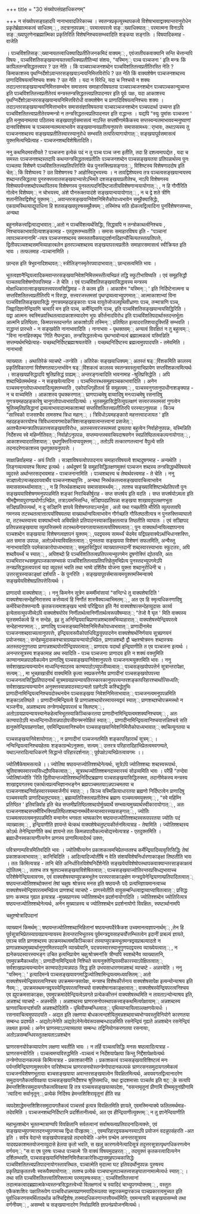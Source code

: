 +++
title = "30 संख्योपसंग्रहाधिकरणम्"

+++
न संख्योपसङ्ग्रहादपि नानाभावादतिरेकाच्च । स्वतन्त्रप्रकृत्युस्थापकत्वे विशेषाभावाद्वाक्यान्तरानुरोधेन प्रकृतेर्ब्रह्मात्मकत्वं साधितम्् , तदत्रानुपपन्नम्् परमात्वपरत्वे सङ््ख्याधिक्यात्् परमात्मना विनाऽपि सङ््ख्यापूरणेनाब्रह्मात्मिका प्रकृतिरिति विशेषनिश्चयसम्भवादिति शङ्कया सङ्गतिः । विषयादिकमाह - वाजेति

। पञ्चविंशतिसङ््ख्यान्वयतत्त्वाधिक्यादिप्रतीतिजनकमिदं वाक्यम्् , एवंजातीयकवाक्यानि सन्ति चेत्तान्यपि विषयः , पञ्चविंशतिसङ्खयान्वयतत्त्वाधिक्यप्रतीतिभ्यां संशयः, "यस्मिन्् पञ्च पञ्चजना ' इति मन्त्रः किं कापिलतन्त्रसिद्धतत्त्वपर ? उत नेति । किं पञ्चपञ्चजनशब्देन पञ्चविंशतितत्त्वप्रतीतिरस्ति नेति ? किमाकाशस्य पृथग्निर्देशोऽवान्तरसङ्खयाऽन्वयनिमित्तविरोधि ? उत नेति किं वाक्यशेषेण पञ्चजनशब्दस्य प्राणादिविषयत्वनिश्चयः शक्यः ? उत नेति । यदा न विरेधि, यदा च निश्चयो न शक्यः तदाऽन्तरसङ्खयान्वयनिमित्तसम्भवेन समासस्य समाहारविषयतया पञ्चपञ्चजनशब्देन पञ्चपञ्चकान्युच्यन्त इति पञ्चविंशतितत्त्वप्रतीतेरयं मन्त्रस्तन्त्रसिद्धतत्त्वप्रतिपादनपर इति पूर्वः पक्षः, यदा आकाशस्य पृथग्निर्देशोऽवान्तरसङ्खयान्वयनिमित्तविरोधी वाक्यशेषेण च प्राणादिविषयत्वनिश्चयः शक्यः । तदाऽन्तरसङ्खयान्ववनिमित्ताभावेन समाससंज्ञाविषयतया पञ्चपञ्चजनशब्देन पञ्चपदार्था उच्यन्त इति पञ्चविंशतितत्त्वाप्रतीतेरयम्मन्त्रो न तन्त्रसिद्धतत्त्वप्रतिपादनपर इति राद्धान्तः । यद्यपि "स्युः पुमांसः पञ्चजना ' इति मनुष्यनामतया पठितस्य सङ्खयापूर्वसमासत्वं नाऽस्ति सप्तर्षीणामेकैकस्य सप्तस्वन्यतमाभाववन्मनुष्याणां दानवविशेषस्य च पञ्चस्वन्यतमत्वाभावेन सङ्खयान्वयप्रतीत्यनुपपत्तेः समाससामथ्यर्ाभावः, तथाऽप्यस्य तु पञ्चजनशब्दस्य सङ्खयाप्रतीतिस्वारस्यानुरोधे सम्भवति तत्परित्यागायोगात्् सङ्खयापूर्वसमासत्वं युक्त्तमित्यभिप्रेत्याह - पञ्चजनशब्दविशेषितादिति।

ननु कथमिदमवसीयते ? पञ्चजना इत्येकं पदं न तु पञ्च पञ्च जना इतीति, तदा हि दशत्वमापद्येत , यदा च समस्तः पञ्चजनशब्दस्तदापि कथन्तन्त्रसिद्धतत्त्वप्रतीतिः पञ्चजनशब्देन पञ्चसङ्खयतया प्रतिपन्नार्थस्य पुनः पञ्चतया विशेषणे पञ्चविंशतितत्त्वप्रतिपत्तिरिति चेन्न पुनरुक्त्तिप्रसङ्गात््, विशिष्टस्य विशेषणाददोष इति चेत्् किं विशेष्यस्य ? उत विशेषणस्य ? आहोस्विदुभयस्यः । न तावद्विशेष्यस्य तत्र पञ्चत्वसङ्खयान्वयस्य शब्दान्तरसिद्धतया पुनरुक्त्तत्वातसङ्खयाभ्यासेऽभिमते दशसङ्खयाप्रतीतेश्च, नाऽपि विशेषणस्य विशेष्यपर्यन्तशब्दोपस्थापितस्य विशेषणस्य पुनस्तत्पदनिर्दिष्टजातीयविशेषणान्वयायोगात्् , न हि गौर्गौरिति गोत्वेन विशेष्यम्् न चोभयस्य, अंशे पौनरूक्तयादंशे सङ्खयान्वयायोगात्् , न च द्वे शते त्रीणि शतानीतिवद्विशेष्टुं युक्त्तम्् , अवान्तरसङ्खयानिवेशनिमित्तैकोपाध्यभावेन समूहैक्यासिद्धेः, एकग्रामस्थित्याद्युपाधिना हि शतसङ्खयपुरुषसमूहैक्यम्् तस्मिंश्च सति ह्येकत्वद्वित्वादिना पुनर्विशेषणसम्भवः, अन्यथा

बहूनामेकत्त्वद्वित्वाद्यभावात््,अतो न पञ्चविंशत्यर्थसिद्धिः, सिद्धावपि न तन्त्रोकाथर्त्वनिश्चयः , निश्चायकाभावादित्याशङ्कामाह - एतदुक्त्तम्भवतीति । समासः समाहारविषय इति - "पञ्चानां त्वापञ्चजनानामि'-त्यत्र पञ्चजनशब्दस्य समस्ततयैकपद्यदर्शनादिहाप्यौचित्यतस्तत्प्रतिपत्तेः, द्वितीयपञ्चशब्दसमभिव्याहारबलेन इतरपञ्चशब्दस्य सङ्खयापरत्वप्रतीतेः समाहारसमासत्वं स्वीक्रियत इति भावः । तत्फलमाह -पञ्चानामिति ।

छान्दस इति त्रेभुवनादिशब्दवत्् स्त्रीलिङ्गस्मृतेरपवादाभावात्् छान्दसत्वमिति भावः ।

भूतत्वज्ञानैन्द्रियत्वादिकमवान्तरसङ्खयानिवेशनिमित्तमस्तीत्यभिप्रतं तद्धि स्फुटीभाविष्यति । एवं समूहसिद्धौ पञ्चतयाविशेषणोपपत्तिमाह - ते चेति । एवं पञ्चविंशतिसङ्खयासिद्धावस्य मन्त्रस्य मोक्षाधिकारात्साङ्खयतत्त्वपरत्वसिद्धिमाह - ते कतम इति । आकाशेन "यस्मिन्् ' इति निर्दिष्टेनात्मना च सप्तविंशतितत्त्वप्रतीतिरपि न विरुद्धा, सत्त्वरजस्तमसां पृथग्द्रव्यत्वाभ्युपगमात्् आत्माकाशाभ्यां विना पञ्चविंशतिसङ्खयासिद्धेः गुणत्रयमहदहङ्काराः पञ्च वायुतेजोजलपृथिवीध्राणाः पञ्च, तन्मात्राणि पञ्च, जिह्वादिज्ञानेन्द्रियाणि चत्वारि मन इति पञ्च, कर्मेन्द्रियाणि पञ्च, इति पञ्चविंशतिसङ्खयान्वयसिद्धिरिति । यद्वा आत्मनः स्वस्मिन्नवस्थितत्वादाकाशस्यादरेण भूयः कीर्त्तनादविरोध इति पञ्चविंशतिपदार्थास्तदन्तर्भूताः आत्मनि प्रतिष्ठिताः, किमपरस्तदन्तर्गत आकाशोऽपि तस्मिन्् प्रतिष्ठित इत्यादरातिशयादुक्त्तिर्हि सम्भवति । राद्धान्तं प्रारभते - न सङ्खयेति नानाभावादिति । नानाभावः - पृथक्तवम्् अन्यत्वं विवक्षितं न तु बहुत्वम्् "विना नानाहिरुक्पृथ 'गिति नैघन्टुकाः, तन्त्रसिद्धतत्त्वेभ्यः पृथग्भावोन्यत्वं ब्रह्मात्मकत्वं यस्मिन्निति सप्तम्यर्थमभिप्रेत्याह- यच्छब्दनिर्दिष्टब्रह्माश्रयतयेति । यच्छब्दनिर्दिष्टस्य ब्रह्मत्वमुपपादयति - तमेवमिति । नानाभावो

व्याख्यातः । अथातिरेकं व्याचष्टे -तन्त्रेति । अतिरेकः सङ्खयाधिक्यम्् अतस्तं षड््विंशकमिति कालस्य प्रकृतिविकाराणां विशेषणतयाऽन्तर्भावेन षड््विंशकत्वं कालस्य स्वतन्त्रवस्तुत्वाभिप्रायेण सप्तविंशकत्वमित्यर्थः । साङ्खयप्रसिद्धादपि श्रुतिप्रसिद्धं ग्राह्यम्् अन्तरङ्गत्वादिति भावनामाह -श्रुतिप्रसिद्धेति । अपि शब्दाभिप्रेतमर्थमाह - न सङ्खयेत्यादिना । पञ्चभिरारब्धसमूहपञ्चकाभावादिति । अनेन पञ्चस्वनुगतोपाध्यभावादित्युक्त्तम्भवति , एकोपाधिगृहीतत्वं हि समूहत्वम्् , पञ्चस्वनुगतानुपाधीनाशङ्क्याह - न च वाच्यमिति । आकाशस्य पृथक्करणात्् घ्राणपञ्चमेषु वाय्वादिषु मनःपञ्चमेषु रसनादिषु गुणत्रयमहदहङ्कारेषु चानुगतोपाध्यभावादित्यर्थः । भूतसमूहासिद्धेरित्युपलक्षणं सत्त्वरजस्तमसां गुणत्वेन श्रुतिस्मृतिप्रसिद्धानां द्रव्यत्वाभावादात्माकाशाब्यां सप्तविंशतितत्त्वप्रतीतिरपि परस्याऽनुपपन्ना । किञ्च "सात्त्विको राजसश्चैव तामसश्च त्रिधा महान्् । त्रिविधोऽयमहङ्कारो महत्तत्त्वादजायत ' इति महदहङ्कारयोश्च त्रिविधत्वावगमादेकत्रिंशत्सङ्खयात्वन्तत्त्वानां प्रसजेत्् अतश्चैतन्मन्त्रपतिपन्नतत्त्वसङ्खयाविरोधः, अतस्सत्त्वरजस्तमसां द्रव्यतया बहुत्वेन निर्वाहोनुपपन्नः, यस्मिन्निति निर्देशस्य स्वे महिम्नीतिवत्् निर्वाहोऽनुपपन्नः, सप्तम्यन्तस्ववाचिपदाश्रवणेन स्वप्रतिष्ठितत्वकल्पनायोगात्् , आकाशस्यादरातिशयात्् पृथगुक्त्तिरित्यप्ययुक्त्तम्् , ततोऽपि तत्कारणतत्त्वानां वैपुल्ये सति तदनादरेणाकाशस्य पृथगुक्तयनुपपत्तेः ।

साक्षान्निर्वाहमाह - अयं त्विति । सञ्ज्ञाविषयत्वोपपादनाय समाहारविषयत्वे शाब्ददूषणमाह - अन्यथेति । लिङ्गव्यत्ययश्च क्लिष्ट इत्यर्थः । अर्थदूषणं हि समूहासिद्धिलक्षणमुक्त्तं पञ्चजन शब्दस्य तन्त्रसिद्धार्थविषयत्वे व्युदस्ते अर्थान्तरसद्भावमाह - पञ्चजनानामिति । पञ्चशब्दस्य च तेष्वर्थवत्त्वमाह - ते चेति । ननु सञ्ज्ञात्वेऽप्यजहदवयवार्थैव पञ्चजनशब्दवृत्तिः , अन्यथा निरर्थकतत्त्वसङ्खयावाचित्वाभावेन समाससामर्थ्यामावात्् , न हि निरर्थकशब्दस्य समाससामर्थ्यम्् , ततश्च सङ्ख्याविशिष्टार्थप्रतिपत्तौ पुनः सङ्खययाविशेषणमनुपपन्नमिति शङ्कां निराचिकीर्षुराह - सप्त सप्तर्षय इति वदति । सप्त सप्तर्षयोऽमला इति श्रीमद्वैष्णवपुराणप्रयोगोऽभिप्रेतः, तत्राऽयमभिसन्धिः, सञ्ज्ञिपदप्रतिपन्ना सङ्खया शाखावदुपलक्षणभूता सञ्ज्ञिप्रतिपत्त्यर्था, न दु सञ्ज्ञिनि ज्ञापये विशेषणतयाऽन्तर्भूता , अतो यथा गच्छतीति मौरिति व्युत्पत्तावपि गमनस्य तटस्थतत्वात्तात्पर्याविषयतया वाख्यार्थान्वयित्वाभावेन गौर्गच्छति गौस्तिष्ठतीत्यत्र न पुनरुक्त्तिव्याघातो वा, तटस्थस्यास्य वाक्यार्थान्वये अविवक्षिते प्रतिपादनस्याकाङ्क्षितत्वान्न तिष्ठतीति व्याघातः । एवं सञ्ज्ञिपद प्रतिपन्नसङ्खयाया व्युत्पत्तिसमये तटस्थत्वेनावगतायास्तात्पर्याविषयत्वात्् पुनः वाक्यार्थान्वयित्वज्ञापनाय पञ्चशब्देन सङ्खयाया विशेषणत्वज्ञापनं युक्त्तम्् ,पदद्वयस्य सामर्थ्यं चेदमेव यद्विग्रहवाक्येऽर्थाभिधानशक्त्तिः, अत समास उपपन्नः, अतोऽर्थस्याविवक्षितत्वात्् पुनस्तया सङ्खयया विशेषणं सफलमिति, अन्यैस्तु नानाभावादिति पदमेकाकारोपाध्यभावात्् समूहासिद्धिपरं व्याख्यातन्तदानीं शब्दस्वारस्याभावः स्फुटतरः, अपि शब्दवैयर्थ्यं च स्यात्् , अपिशब्दो हि पञ्चविंशतितत्वप्रतिपत्त्यभ्युपगमेन दूषणोक्त्तिं द्योतयति, अतः पञ्चभिरारभ्धसमूहपञ्जकासम्भवकं पञ्चविंशतितत्वाप्रतिपत्तिहेतुमभिप्रेत्य पुनस्तदभ्युपगमेऽपि तन्त्रप्रसिद्धतत्वपरत्वं यदा व्युदस्तं भवति तथा भाष्ये दर्शितैव योजना युक्त्ता शब्दानुरोधिनी च । उत्तरसूत्रस्याकाङ्क्षां दर्शयति - के पुनरिति । सङ्खयापूवर्समासत्वमयुक्त्तमस्मिन्वाक्ये सङ्खयेयविशेषाप्रतिपत्तेरित्यर्थः ।

प्राणादयो वाक्यशेषात्् । ननु किमनेन सूत्रेण कमर्मीमांसायां "सन्दिग्धे तु वाक्यशेषादिति ' वाक्यशेषात्सन्देहनिरासस्य कर्त्तव्यत्वं हि निर्णोतं शास्त्रैक्यञ्चाभिमतम्् , अत एव हि स्मृत्यधिकरणादिषु कर्मविचारोक्त्तन्यायैः कृतकरत्वमाशङ्खय भाष्ये परिह्वियत इति नैवं वाक्यशेषात्सन्देहव्युदासः कार्य्य इत्येतावत्युपजीव्येऽपि वाक्यशेषयोरेव निर्णीतार्थत्वानिर्णीतार्थत्वरूपवैषम्यात्् "तेजो वै घृत ' मिति वाक्यस्य घृतसमर्पकत्वे हि न सन्देहः, इह तु अनिन्द्रियवाचिप्राणान्नशब्दसमभिव्याहारात्् वाक्यशेषस्येन्द्रियपरत्वे सन्देहानपगमात्् , प्राणादिषु पञ्चसङ्ख्यानिवेशनिमित्तैकोपाध्यभावात्् प्राणादीनामेव पञ्चजनशब्दवाच्यत्वानुपपत्तेः, इन्द्रियत्वरूपैकोपाधिविद्धयुपपादनेन वाक्यशेषार्थनिर्णयाय सूत्रप्रणयनं प्रयोजनवत्् सन्देहव्युदासकश्चात्राग्रयप्रायन्यायोऽभिप्रेतः, प्राणान्नशब्दौ द्वौ चक्षश्श्रोत्रमनः शब्दास्त्रयः अतस्तदनुगुणतया प्राणान्नशब्दयोरपीन्द्रियपरत्वात्् प्राणादयः पदार्था इन्द्रियाणीति त एव पञ्चजना इत्यर्थः । अनन्तरसूत्रस्य शङ्कामाह अथ स्यादिति - पञ्च पञ्चजनाः प्राणादय इति न शक्यं वक्त्तुमिति काण्वानामन्नपाठवैकल्येन प्राणादिषु पञ्चसङ्खयानिवेशानुपपत्तेः पञ्चजनत्मयुक्त्तमिति भावः । ननु सर्वशाखाप्रत्ययन्यायेन माध्यन्दिनपाठस्य काण्वपाठोऽप्युपजीव्यत्वात्् पञ्चसङ्खयोपपत्तेर्न सूत्रान्तरापेक्षा, सत्यम्् , मा भूच्छाखान्रीयं वाक्यमिति कृत्वा स्वप्रकरणेनैव प्राणादीनां पञ्चसङ्खयोपपत्त्या पञ्चजनत्वसिद्धिप्रतिपादनार्थं सूत्रमग्रयप्रायन्यायतिरस्कारकानुपपत्त्यन्तरशङ्कापरिहारश्चार्थात्सिध्यति; सर्वशाखाप्रत्ययन्यायेन अनुक्त्तस्यान्नपाठस्याऽन्यतो ग्रहणेऽपि कश्चिद्धेतुभिः प्राणादीनामिन्द्रियत्वनिश्चयदोस्थनयेन पञ्चसङ्खया निवेशनिमित्ताभावात्् पञ्चजनत्वमनुपपन्नमिति शङ्काऽवतिष्ठते । प्राणादीनामिन्द्रियत्वे हि प्राणान्नशब्दयोरस्वायस्यद्वयं स्यात्् प्राणशब्दश्चोपक्रमस्थो न भञ्जनीयः, अन्नशब्दस्य तन्त्रेणार्थद्वयपरत्वं च क्लिष्टम्् , अतोऽग्रयप्रायन्यायस्यानेकहेत्वभिभूतस्याकिञ्चित्करतया प्राणादीनामिन्द्रियत्वमशक्यनिश्चयम्् , अतः काण्वपाठेऽपि माध्यन्दिनाधीतान्नपाठोपजीवनमनपेक्षितं स्यात्् , प्राणादीनामिन्द्रियत्वानिश्चयात्तन्निश्चये सति ह्यनुक्त्तेन्द्रियग्रहणापेक्षा, एवमिन्द्रियत्वानिश्चयेन पञ्चसङ्खयानिवेशनिमित्तैकोपाध्यभावात्् क्वचित्यूनतया च

पञ्चसङ्खयानिवेशायोगात्् , न प्राणादीनां पञ्चजनतमिति शङ्कापरिहारार्थं सूत्रम्् । नन्विन्द्रियत्वानिश्चयहेतवः शङ्काग्रन्थेऽनुक्त्ताः, सत्यम्् उत्तरत्र परिहारादिहाभिप्रेतत्वमवगम्यते, यथाऽन्तरादित्याधिकरणे सिद्धान्ते परिहारदर्शनात्् पूर्वपक्षेऽप्यभिप्रेतत्वावगमः ।।

ज्योतिषैकेषामसत्यन्ने ।। ज्योतिषा षष्ठयन्तज्योतिश्शब्देनेत्यर्थः, सूत्रेऽपि ज्योतिश्शब्दः शब्दस्वरूपार्थः, श्रुतिवाक्यस्वारस्यसिध्द्यौपयिकत्वात्् , सूत्रस्थज्योतिश्शबनदास्वारस्यं सोढव्यमिति भावः । परैर्हि "तन्देवा ज्योतिषांज्योति 'रिति द्वितीयान्तज्योतिश्शब्दनिर्दिष्टब्रह्मणा पञ्चसङ्खयासिद्धिरुक्त्ता, तदानीमेकस्य मन्त्रस्य शाखाद्वयगतस्य एकार्थत्वप्रत्यभिज्ञानभङ्गेन ब्रह्मपञ्चमतयाऽन्नपञ्चमतया च पञ्चजनशब्दनिर्वाहस्वारस्यमवर्जनीयं स्यात्् । किञ्च यस्मिन्नित्याधारतया ब्रह्मणो निर्दिष्टत्वेन प्राणादिषु पञ्चमस्यापि प्राणादिचतुष्टयवत्् ब्रह्मव्यतिरिक्त्तत्वप्रतीतेश्च ब्रह्मणः पञ्चमत्वमयुक्त्तम्् , "स्वे महिम्नि प्रतिष्ठित ' इतिवन्निर्वाह इति चेन्न सप्तमीप्रतिष्ठितशब्दयोर्मुख्यार्थे सम्भवत्यमुख्यार्थस्वीकारायोगात्् , अतः पञ्चजनशब्दसप्तमीविभक्त्तिप्रतिष्ठितशब्दानामर्थवैरूप्यास्वारस्यप्रसङ्गात्् , ज्योतिः पञ्चमत्वपरत्वमनुपपन्नमिति मन्वानेन भगवता भाष्यकारेण षष्ठयन्तज्योतिश्शब्दस्वरूपपरतया ज्योतिः पदं व्याख्वातम्् , इन्द्रियाणीति ज्ञायन्ते चेत्कथं वाक्यशेषेचतुष्टयकीर्त्तनमित्यत्राह - तेषामिति । ज्योतिश्शब्दस्य कोऽर्थः तेनेन्द्रियाणीति कथं ज्ञायन्ते ततः किमन्नपाठवैकल्यचोद्यस्येत्यत्राह - एतदुक्त्तमिति । ब्रह्माधीनस्वकायाणीत्यनेन प्राणस्य प्राणामित्यादेरर्थ उक्त्तः,

पवित्राणाम्पवित्रमितिवदिति भावः । ज्योतिषीत्यनेन प्रकाशकत्वमभिप्रेतन्ततश्च कर्मेन्द्रियादिव्यावृत्तिसिद्धिः तेषां प्रकाशकत्वाभावात्् कानिचिदिति । आदित्यादिज्योतींषि न वेति संशयविशेषनिर्धारणाकाङ्क्षा तिष्ठतीति भावः । ततः किमित्यत्राह - तानि चेति अनिर्धारितविशेषनिर्देशेनेति सङ्खयेयविशेषोपस्थापकवाक्यान्तरसाङ्काक्षत्वं द्योतितम्् , ततश्च तत्र श्रुतपञ्चसङ्खयाविशेषितत्वात्् पञ्चसङ्खयाज्योतिरन्तरप्रसिध्द्यभावाच्च परिशेषेणेन्द्रियत्वावगमः, एवं वाक्यशेषस्याप्युपक्रमभूतेन परस्परसाकाङ्क्षेण मन्त्रद्वयेनेन्द्रियाणाम्प्रतिपादितत्वात्् षष्ठयन्तज्योतिश्शब्दोक्त्तनां तेषां चक्षुषः श्रोत्रस्य मनस इति षष्ठयन्तैः पदैः प्रत्यभिज्ञायमानत्वाच्च वाक्यशेषस्येन्द्रियपरत्वमभिप्रेत्य प्राणशब्दं व्याचष्टे - प्राणस्येतीति वायुसम्बन्धित्वाद्वाय्वाप्यायितत्वात्् प्रसिद्धः प्राणः कस्मान्न गृह्यत इत्यत्राह -मुख्यप्राणस्य ज्योतिश्शब्देन प्रदर्शनायोगादिति । ज्योतिश्शब्देन ज्योतिरित्यत्र षष्ठयन्तज्योतिश्शब्देनेत्यर्थः, अनेन मुख्यान्नस्य च ज्योतिश्शब्देन प्रदर्शनायोगो विवक्षितः, स्पष्टार्थानामपि

चक्षुश्श्रोत्रादिपदानां

व्याख्यानं किमर्थम्् षष्ठयन्तज्योतिश्शब्दाभिहितानां षष्ठयन्तपदैरेकैकश उच्यमानत्वज्ञापनार्थम्् ,तेन हि पूर्वसूत्राभिप्रेतस्याग्रयप्रायन्यायस्य हेत्वन्तराभिभूतस्य पूर्वमन्त्रद्वयसाहचर्योत्तम्भितत्वेन इदानीं प्राबल्यं ज्ञायते, एवञ्च सति प्राणशब्दस्य उपक्रमस्थत्वमकिञ्चित्करं तस्याप्युपक्रमभूतमन्त्रद्वयप्राबल्यादतो न प्राणान्नशब्दमुख्यार्थानुगुणमितरपदानि व्याख्येयानि, पदत्रयस्वारस्यानुगुणपदद्वयस्य व्याख्येयत्वात्् , न ह्यनेकपदस्वारस्यभङ्ग उचित इत्यभिप्रायेण चक्षुःश्रोत्रमनांसि त्रीण्यपि स्वशब्देनैव व्याख्यातानि, एवमुपक्रमैकार्थ्यात्् प्राणादीनामिन्द्रियत्वे निश्चिते सत्यनुक्त्तेन्द्रियस्वीकारस्याऽपेक्षितत्वात्् सर्वशाखाप्रत्ययन्यायेन काण्वपाठेऽप्यन्नपाठः सिद्ध इति उभयसाधारणमन्नशब्दं व्याचष्टे - अन्नस्येति । ननु "यस्मिन्् ' इत्यादिमन्त्रे पञ्चसङ्खयावगमाद्धिज्योतिषामिन्द्रयत्वमध्यवसितम्् अतो वाक्यशेषस्येन्द्रियपरत्वनिश्चय उपक्रममन्त्रसापेक्षः, मन्त्रश्च विशेषकीर्त्तनाय वाक्यशेषसापेक्ष इत्यन्योन्याश्रय इति नैवम्् , उपक्रमस्थमन्त्रद्वयस्येन्द्रियपरत्वनिश्चयो वाक्यशेषानाकाङ्क्षत्वात्् वाक्यशेषस्येन्द्रियपरत्वनिश्चय एव ह्युपक्रमसाकाङ्क्षः, एवमुपक्रमादेवेन्द्रियत्वेऽवगते प्रत्येककीत्तनं वाक्यशेषस्थमिति न तावताऽन्योन्याश्रय इति, अन्नशब्दं व्याचष्टे - अन्नस्येति । अन्नशब्दस्य घ्राणरसनोपस्थापकत्त्वङ्कथमित्यपेक्षायाम्् अन्नशब्दस्य घ्राणवाचित्वन्दर्शयति अन्नशब्दोदितेति - पृथिवीसम्बन्धित्वात्् पृथिव्याप्यायित्वाल्लक्षणयेत्यर्धः । रसनावाचित्वमुपपादयति - अद्यत इति लक्षणया बोधकत्वन्दर्शयितुमन्नशब्दवाच्यभोग्यवस्तुविनियोगे कारणतया सम्बन्धः प्रदर्श्यते - अद्यतेऽनेनेति अद्यतेऽनेनेत्येवंरूपसम्बन्धादन्नमिति रसनेन्द्रियं गृह्यते अन्नशब्देन रसनेन्द्रियं लक्ष्यत इत्यर्थः। अनेन घ्राणस्याऽऽप्याय्यतया सम्बन्धः तद्विनियोगकरणतया रसनायाः, अतोऽन्नसम्बन्धिवस्तुलक्षयताऽन्नशब्देन

घ्राणरसनयोरेकव्यापारेण लक्षणा भवतीति भावः । न तर्हि पञ्चत्वसिद्धिः मनसः षष्ठत्वादित्यत्राह - घ्राणरसनयोरिति । पञ्चत्वमप्यविरुद्धमिति -पञ्चत्वं न निर्देशयापेक्षया किन्तु निर्द्देशापेक्षयेत्यर्थः तन्त्रेणोपादानकल्पकं किमित्यत्राह - प्रकाशकानीति । प्रकाशकत्वं पञ्चसङ्खयाविशिष्टत्वं मनः पर्यन्तमिन्द्रियाणामुक्त्तत्वेन पारिशेष्यञ्च घ्राणरसनयोस्तन्त्रेणोपादानकल्पकं घ्राणरसनसमुदायगतमेकत्वं पञ्चजनविशेषणभूतायाः बञ्चसङ्खयाया अवान्तरसङ्खयात्वेन विवक्षितमित्यर्थः, अवयवगतद्वित्वानादरेण समुदायगतैकत्वविवक्षया पञ्चसङ्खयानिर्देशश्च श्रुतिसमाधिः, यथा द्वादशमासाः पञ्चर्तव इति षट््के सत्यपि हेमन्तशिशिरसमुदायगतैकत्वविवक्षया हि तत्र पञ्चत्वसङ्खयाव्यपदेशः, "वसन्तमृतूनां प्रीणामि ग्रीष्ममृतूनांप्रीणामि 'त्यादिना सर्वानृतून्् प्रत्येकं निर्दिश्य हेमन्तशिशिरावृतूनां हीति सह

व्यपदेशाद्धेमन्तशिशिरसमुदायगतैकत्वं पञ्चत्तर्व इत्यत्र विवक्षितमिति ज्ञायते, एवमस्मिन्वाक्ये फलितमर्थमाह- तदेवमिति । पञ्चजनशब्दनिर्दिष्टानि प्रदर्शितानीत्यर्थः, अत एव हीन्द्रियाणीत्युक्त्तम्् न तु ज्ञानेन्दियाणीति

महाभूतशब्देन भूततन्मात्राण्यपि विवक्षितानि सर्वतत्वानां सर्वाश्रयत्वप्रतिपादनादित्यक्त्तेः, एवं सङ्खयाभ्युपगमात्तदनभ्युपगमाच्च द्विधा पीरहृतम्् , एवम्परिहारद्वयकथनस्याऽपि प्रयोजनं वदन्नुपसंहरति -अत इति । सर्वत्र वेदान्ते सङ्खयोपसङ्ग्रहे तदभावेचेति -अनेन ग्रन्थेन अनन्तरसूत्रस्य यादवप्रकाशमतयोजनाव्युदासे हेलया कृतो भवति, स खलु कारणत्वेनेत्यादिसूत्रं तदुत्तरसूत्रात्पृथगधिकरणत्वेन वर्णयन्् "स वा एष पुरुषः पञ्चधा पञ्चात्मे 'ति वाक्यं विषयमुदाहरत्् , तदयुक्त्तं कृतकरत्वादित्यनेन दर्शितम्भवति, पञ्चसङ्खयाभिनिवेशनिमित्तैकाकारेसिध्द्यासमूहपञ्चकासिद्धेः पञ्चविंशतितत्त्वप्रतिपादनायोगस्तावस्थितः, पञ्चात्मेति मृदात्मा घट इतिवदर्थोनुपपन्नः पुरुषस्य प्रकृतिप्राकृततत्त्वैः स्वरूपैक्यायोगात्् ततश्च प्रत्येकं पञ्चघाभूतपञ्चतत्त्वसङ्घातानामात्मेत्यर्धः स्यात्् । तथा सति पञ्चविंशतितत्त्वातिरिक्त्तात्मा परमपुरुषःस्यात्् पञ्चविंशतितत्त्वानां तदात्मकत्वादब्रह्मात्मकेभ्यस्तन्त्रसिद्धतत्त्वेभ्यो विलक्षणत्वं च स्यादिदं चाभ्युपगम्योक्त्तम्् , वस्तुतः एकैकशःशिरः पक्षातिरूपेण पञ्चविधान्नमयप्राणमयादिरूपतया सद्वारकमद्वारकञ्च पञ्चप्रकारत्वमुच्यत इति पूर्वाधिकरणसमर्थितादर्थान्न कश्चिद्विशेषः,तस्मादधिकरणान्तरवैयर्थ्यमिति; एवमन्यत्रापि सङ्खयासम्भवे तथा वर्णनीयम्् , असम्भवे च सङ्खयानादरेण निर्वाह्यमिति ज्ञापनंप्रयोजनमित्यर्थः।

